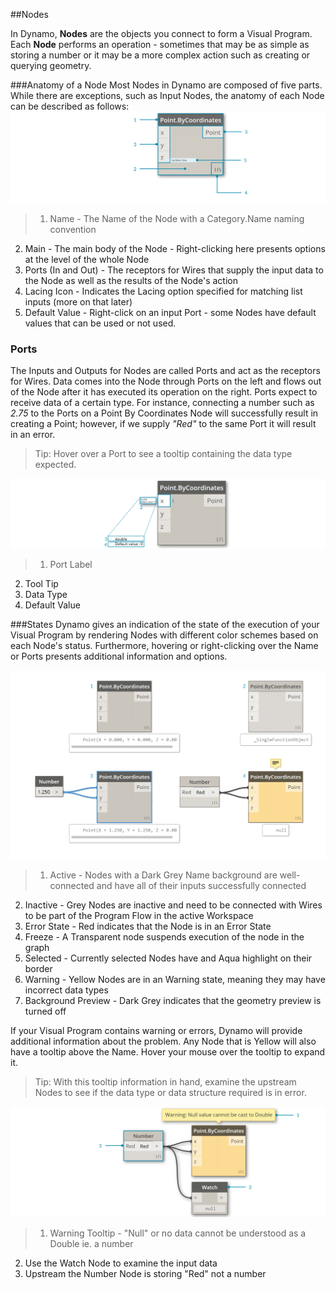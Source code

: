 ##Nodes

In Dynamo, **Nodes** are the objects you connect to form a Visual Program. Each **Node** performs an operation - sometimes that may be as simple as storing a number or it may be a more complex action such as creating or querying geometry.

###Anatomy of a Node
Most Nodes in Dynamo are composed of five parts. While there are exceptions, such as Input Nodes, the anatomy of each Node can be described as follows:
![Node Breakdown Point by Coordinates](images/3-1/00-AnatomyOfANode.png)
>1. Name - The Name of the Node with a Category.Name naming convention
2. Main - The main body of the Node - Right-clicking here presents options at the level of the whole Node
3. Ports (In and Out) - The receptors for Wires that supply the input data to the Node as well as the results of the Node's action
4. Lacing Icon - Indicates the Lacing option specified for matching list inputs (more on that later)
5. Default Value - Right-click on an input Port - some Nodes have default values that can be used or not used.

### Ports
The Inputs and Outputs for Nodes are called Ports and act as the receptors for Wires. Data comes into the Node through Ports on the left and flows out of the Node after it has executed its operation on the right. Ports expect to receive data of a certain type. For instance, connecting a number such as *2.75* to the Ports on a Point By Coordinates Node will successfully result in creating a Point; however, if we supply *"Red"* to the same Port it will result in an error.

> Tip: Hover over a Port to see a tooltip containing the data type expected.

![Port Labels-Point by Coordinates](images/3-1/01-Ports.png)
>1. Port Label
2. Tool Tip
3. Data Type
4. Default Value

###States
Dynamo gives an indication of the state of the execution of your Visual Program by rendering Nodes with different color schemes based on each Node's status. Furthermore, hovering or right-clicking over the Name or Ports presents additional information and options.

![States](images/3-1/02-States2.png)

>1. Active - Nodes with a Dark Grey Name background are well-connected and have all of their inputs successfully connected
2. Inactive - Grey Nodes are inactive and need to be connected with Wires to be part of the Program Flow in the active Workspace
3. Error State - Red indicates that the Node is in an Error State
4. Freeze - A Transparent node suspends execution of the node in the graph
5. Selected - Currently selected Nodes have and Aqua highlight on their border
6. Warning - Yellow Nodes are in an Warning state, meaning they may have incorrect data types
7. Background Preview - Dark Grey indicates that the geometry preview is turned off 

If your Visual Program contains warning or errors, Dynamo will provide additional information about the problem. Any Node that is Yellow will also have a tooltip above the Name. Hover your mouse over the tooltip to expand it.

> Tip: With this tooltip information in hand, examine the upstream Nodes to see if the data type or data structure required is in error.

![Node Errors Tooltip](images/3-1/03-WarningTooltip.png)

> 1. Warning Tooltip - "Null" or no data cannot be understood as a Double ie. a number
2. Use the Watch Node to examine the input data
3. Upstream the Number Node is storing "Red" not a number











